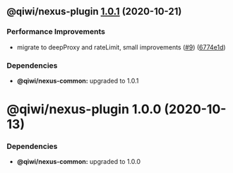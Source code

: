 ## @qiwi/nexus-plugin [1.0.1](https://github.com/qiwi/nexus/compare/@qiwi/nexus-plugin@1.0.0...@qiwi/nexus-plugin@1.0.1) (2020-10-21)


### Performance Improvements

* migrate to deepProxy and rateLimit, small improvements  ([#9](https://github.com/qiwi/nexus/issues/9)) ([6774e1d](https://github.com/qiwi/nexus/commit/6774e1d244bb77bac7c7892563b70947cf6dc4d2))





### Dependencies

* **@qiwi/nexus-common:** upgraded to 1.0.1

# @qiwi/nexus-plugin 1.0.0 (2020-10-13)





### Dependencies

* **@qiwi/nexus-common:** upgraded to 1.0.0
